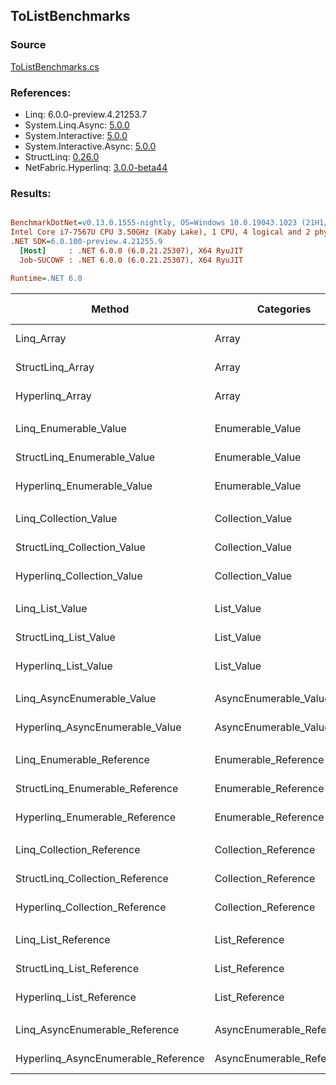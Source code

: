 ﻿## ToListBenchmarks

### Source
[ToListBenchmarks.cs](../NetFabric.Hyperlinq.Benchmarks/Benchmarks/ToListBenchmarks.cs)

### References:
- Linq: 6.0.0-preview.4.21253.7
- System.Linq.Async: [5.0.0](https://www.nuget.org/packages/System.Linq.Async/5.0.0)
- System.Interactive: [5.0.0](https://www.nuget.org/packages/System.Interactive/5.0.0)
- System.Interactive.Async: [5.0.0](https://www.nuget.org/packages/System.Interactive.Async/5.0.0)
- StructLinq: [0.26.0](https://www.nuget.org/packages/StructLinq/0.26.0)
- NetFabric.Hyperlinq: [3.0.0-beta44](https://www.nuget.org/packages/NetFabric.Hyperlinq/3.0.0-beta44)

### Results:
``` ini

BenchmarkDotNet=v0.13.0.1555-nightly, OS=Windows 10.0.19043.1023 (21H1/May2021Update)
Intel Core i7-7567U CPU 3.50GHz (Kaby Lake), 1 CPU, 4 logical and 2 physical cores
.NET SDK=6.0.100-preview.4.21255.9
  [Host]     : .NET 6.0.0 (6.0.21.25307), X64 RyuJIT
  Job-SUCOWF : .NET 6.0.0 (6.0.21.25307), X64 RyuJIT

Runtime=.NET 6.0  

```
|                              Method |                Categories | Count |        Mean |     Error |    StdDev |      Median | Ratio | RatioSD |  Gen 0 | Gen 1 | Gen 2 | Allocated |
|------------------------------------ |-------------------------- |------ |------------:|----------:|----------:|------------:|------:|--------:|-------:|------:|------:|----------:|
|                          Linq_Array |                     Array |   100 |    59.28 ns |  1.254 ns |  1.288 ns |    59.79 ns |  1.00 |    0.00 | 0.2180 |     - |     - |     456 B |
|                    StructLinq_Array |                     Array |   100 |    92.73 ns |  0.843 ns |  0.747 ns |    92.66 ns |  1.56 |    0.04 | 0.2180 |     - |     - |     456 B |
|                     Hyperlinq_Array |                     Array |   100 |    49.88 ns |  1.064 ns |  2.629 ns |    48.68 ns |  0.83 |    0.05 | 0.2180 |     - |     - |     456 B |
|                                     |                           |       |             |           |           |             |       |         |        |       |       |           |
|               Linq_Enumerable_Value |          Enumerable_Value |   100 |   948.74 ns | 18.850 ns | 36.317 ns |   925.55 ns |  1.00 |    0.00 | 0.5808 |     - |     - |   1,216 B |
|         StructLinq_Enumerable_Value |          Enumerable_Value |   100 |   938.74 ns |  3.250 ns |  2.537 ns |   938.82 ns |  0.98 |    0.03 | 0.2327 |     - |     - |     488 B |
|          Hyperlinq_Enumerable_Value |          Enumerable_Value |   100 |   558.80 ns | 11.170 ns | 18.037 ns |   566.01 ns |  0.58 |    0.03 | 0.2174 |     - |     - |     456 B |
|                                     |                           |       |             |           |           |             |       |         |        |       |       |           |
|               Linq_Collection_Value |          Collection_Value |   100 |    54.69 ns |  1.149 ns |  2.732 ns |    53.34 ns |  1.00 |    0.00 | 0.2180 |     - |     - |     456 B |
|         StructLinq_Collection_Value |          Collection_Value |   100 |   943.48 ns |  8.286 ns |  6.919 ns |   940.54 ns | 17.62 |    0.44 | 0.2327 |     - |     - |     488 B |
|          Hyperlinq_Collection_Value |          Collection_Value |   100 |   293.56 ns |  4.750 ns |  6.659 ns |   291.01 ns |  5.25 |    0.33 | 0.2179 |     - |     - |     456 B |
|                                     |                           |       |             |           |           |             |       |         |        |       |       |           |
|                     Linq_List_Value |                List_Value |   100 |    58.06 ns |  1.221 ns |  3.017 ns |    57.68 ns |  1.00 |    0.00 | 0.2180 |     - |     - |     456 B |
|               StructLinq_List_Value |                List_Value |   100 |   255.44 ns |  1.213 ns |  0.947 ns |   255.64 ns |  4.27 |    0.21 | 0.2179 |     - |     - |     456 B |
|                Hyperlinq_List_Value |                List_Value |   100 |   744.41 ns |  6.725 ns |  6.291 ns |   743.00 ns | 12.39 |    0.55 | 0.2327 |     - |     - |     488 B |
|                                     |                           |       |             |           |           |             |       |         |        |       |       |           |
|          Linq_AsyncEnumerable_Value |     AsyncEnumerable_Value |   100 | 1,870.70 ns |  5.179 ns |  4.591 ns | 1,870.29 ns |  1.00 |    0.00 | 0.5798 |     - |     - |   1,216 B |
|     Hyperlinq_AsyncEnumerable_Value |     AsyncEnumerable_Value |   100 | 1,208.58 ns |  6.498 ns |  5.760 ns | 1,208.21 ns |  0.65 |    0.00 | 0.5798 |     - |     - |   1,216 B |
|                                     |                           |       |             |           |           |             |       |         |        |       |       |           |
|           Linq_Enumerable_Reference |      Enumerable_Reference |   100 |   939.71 ns | 18.708 ns | 37.361 ns |   913.84 ns |  1.00 |    0.00 | 0.5808 |     - |     - |   1,216 B |
|     StructLinq_Enumerable_Reference |      Enumerable_Reference |   100 |   992.53 ns |  7.155 ns |  5.975 ns |   991.79 ns |  1.04 |    0.04 | 0.2327 |     - |     - |     488 B |
|      Hyperlinq_Enumerable_Reference |      Enumerable_Reference |   100 | 1,009.21 ns |  8.154 ns |  7.627 ns | 1,008.90 ns |  1.05 |    0.04 | 0.2327 |     - |     - |     488 B |
|                                     |                           |       |             |           |           |             |       |         |        |       |       |           |
|           Linq_Collection_Reference |      Collection_Reference |   100 |    56.80 ns |  1.201 ns |  3.144 ns |    56.97 ns |  1.00 |    0.00 | 0.2180 |     - |     - |     456 B |
|     StructLinq_Collection_Reference |      Collection_Reference |   100 |   932.65 ns |  7.394 ns |  5.773 ns |   931.02 ns | 16.72 |    0.80 | 0.2327 |     - |     - |     488 B |
|      Hyperlinq_Collection_Reference |      Collection_Reference |   100 |   706.73 ns | 12.697 ns | 19.004 ns |   716.63 ns | 12.33 |    0.53 | 0.2327 |     - |     - |     488 B |
|                                     |                           |       |             |           |           |             |       |         |        |       |       |           |
|                 Linq_List_Reference |            List_Reference |   100 |    54.98 ns |  1.086 ns |  0.848 ns |    55.10 ns |  1.00 |    0.00 | 0.2180 |     - |     - |     456 B |
|           StructLinq_List_Reference |            List_Reference |   100 |   969.38 ns | 14.223 ns | 18.988 ns |   975.80 ns | 17.70 |    0.40 | 0.2327 |     - |     - |     488 B |
|            Hyperlinq_List_Reference |            List_Reference |   100 |   743.46 ns |  3.592 ns |  2.999 ns |   743.35 ns | 13.53 |    0.23 | 0.2327 |     - |     - |     488 B |
|                                     |                           |       |             |           |           |             |       |         |        |       |       |           |
|      Linq_AsyncEnumerable_Reference | AsyncEnumerable_Reference |   100 | 1,983.00 ns | 13.421 ns | 12.554 ns | 1,978.37 ns |  1.00 |    0.00 | 0.5798 |     - |     - |   1,216 B |
| Hyperlinq_AsyncEnumerable_Reference | AsyncEnumerable_Reference |   100 | 2,033.51 ns | 12.827 ns | 10.711 ns | 2,028.62 ns |  1.03 |    0.01 | 0.5951 |     - |     - |   1,248 B |
